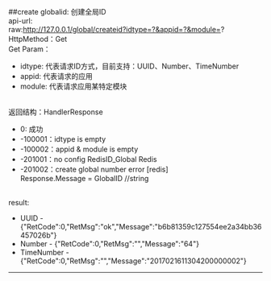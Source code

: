##create globalid:
创建全局ID
<br>api-url: 
<br>raw:http://127.0.0.1/global/createid?idtype=?&appid=?&module=?
<br>HttpMethod：Get
<br>Get Param：
* idtype: 代表请求ID方式，目前支持：UUID、Number、TimeNumber
* appid: 代表请求的应用
* module: 代表请求应用某特定模块

<br>返回结构：HandlerResponse
* 0: 成功
* -100001：idtype is empty
* -100002：appid & module is empty
* -201001：no config RedisID_Global Redis
* -201002：create global number error [redis]
<br>Response.Message = GlobalID //string

<br>result:
* UUID - {"RetCode":0,"RetMsg":"ok","Message":"b6b81359c127554ee2a34bb36457026b"}
* Number - {"RetCode":0,"RetMsg":"","Message":"64"}
* TimeNumber - {"RetCode":0,"RetMsg":"","Message":"2017021611304200000002"}

**************************************************************************************************
